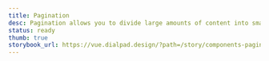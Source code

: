 ```yaml
---
title: Pagination
desc: Pagination allows you to divide large amounts of content into smaller chunks across multiple pages.
status: ready
thumb: true
storybook_url: https://vue.dialpad.design/?path=/story/components-pagination--default
---
```


<code-well-header>
  <dt-pagination
    :total-pages="25"
    :active-page="activePage"
    :max-visible="maxVisible"
    aria-label="Pagination"
    prev-aria-label="Previous page"
    next-aria-label="Next page"
    :page-number-aria-label="() => {}"
  />
</code-well-header>
